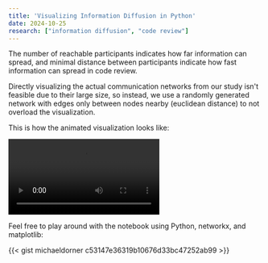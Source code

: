 ```yaml
---
title: 'Visualizing Information Diffusion in Python'
date: 2024-10-25
research: ["information diffusion", "code review"]
---
```




The number of reachable participants indicates how far information can spread, and minimal distance between participants indicate how fast information can spread in code review.

Directly visualizing the actual communication networks from our study isn't feasible due to their large size, so instead, we use a randomly generated network with edges only between nodes nearby (euclidean distance) to not overload the visualization.

This is how the animated visualization looks like:

<video controls>
    <source src="visualizing-information-diffusion.mp4" type="video/mp4">
</video>

Feel free to play around with the notebook using Python, networkx, and matplotlib:

{{< gist michaeldorner c53147e36319b10676d33bc47252ab99 >}}
